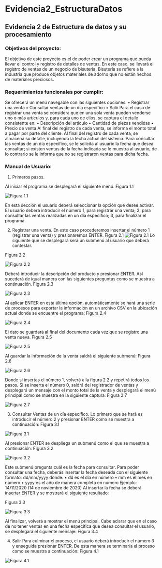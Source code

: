 # Evidencia2_EstructuraDatos
## Evidencia 2 de Estructura de datos y su procesamiento
### Objetivos del proyecto:
El objetivo de este proyecto es el de poder crear un programa que pueda llevar el control y registro de detalles de ventas.
En este caso, se llevará el registro de ventas de un negocio de bisutería.
Bisutería se refiere a la industria que produce objetos materiales de adorno que no están hechos de materiales preciosos.
### Requerimientos funcionales por cumplir:
Se ofrecerá un menú navegable con las siguientes opciones:
•	Registrar una venta
•	Consultar ventas de un día específico
•	Salir
Para el caso de registrar una venta se considera que en una sola venta pueden venderse uno o más artículos y, para cada uno de ellos, se captura el detalle consistente en:
•	Descripción del artículo
•	Cantidad de piezas vendidas
•	Precio de venta
Al final del registro de cada venta, se informa el monto total a pagar por parte del cliente.
Al final del registro de cada venta, se almacena su detalle, incluyendo la fecha actual del sistema.
Para consultar las ventas de un día específico, se le solicita al usuario la fecha que desea consultar; si existen ventas de la fecha indicada se le muestra al usuario, de lo contrario se le informa que no se registraron ventas para dicha fecha.
### Manual de Usuario:
1. Primeros pasos. 

Al iniciar el programa se desplegará el siguiente menú.
Figura 1.1

![Figura 1.1](https://github.com/DanielCruz2906/Evidencia2_EstructuraDatos/blob/main/Capturas/Figura1.1.jpg) 

En esta sección el usuario deberá seleccionar la opción que desee activar.
El usuario deberá introducir el número 1, para registrar una venta; 2, para consultar las ventas realizadas en un día específico; 3, para finalizar el programa.

2. Registrar una venta.
En este caso procederemos insertar el número 1 (registrar una venta) y presionaremos ENTER.
Figura 2.1
![Figura 2.1](https://github.com/DanielCruz2906/Evidencia2_EstructuraDatos/blob/main/Capturas/Figura2.1.jpg) 
Lo siguiente que se desplegará será un submenú al usuario que deberá contestar.

Figura 2.2

![Figura 2.2](https://github.com/DanielCruz2906/Evidencia2_EstructuraDatos/blob/main/Capturas/Figura2.2.jpg) 

Deberá introducir la descripción del producto y presionar ENTER.
Así sucederá de igual manera con las siguientes preguntas como se muestra a continuación.
Figura 2.3

![Figura 2.3](https://github.com/DanielCruz2906/Evidencia2_EstructuraDatos/blob/main/Capturas/Figura2.3.jpg) 

Al aplicar ENTER en esta última opción, automáticamente se hará una serie de procesos para exportar la información en un archivo CSV en la ubicación actual donde se encuentre el programa:
Figura 2.4

![Figura 2.4](https://github.com/DanielCruz2906/Evidencia2_EstructuraDatos/blob/main/Capturas/Figura2.4.jpg) 

El dato se guardará al final del documento cada vez que se registre una venta nueva.
Figura 2.5

![Figura 2.5](https://github.com/DanielCruz2906/Evidencia2_EstructuraDatos/blob/main/Capturas/Figura2.5.jpg) 

Al guardar la información de la venta saldrá el siguiente submenú:
Figura 2.6

![Figura 2.6](https://github.com/DanielCruz2906/Evidencia2_EstructuraDatos/blob/main/Capturas/Figura2.6.jpg)  

Donde si insertas el número 1, volverá a la figura 2.2 y repetirá todos los pasos.
Si se inserta el número 0, saldrá del registrador de ventas y desplegará un mensaje con el monto total de la venta y desplegará el menú principal como se muestra en la siguiente captura:
Figura 2.7

![Figura 2.7](https://github.com/DanielCruz2906/Evidencia2_EstructuraDatos/blob/main/Capturas/Figura2.7.jpg) 

3. Consultar Ventas de un día específico.
Lo primero que se hará es introducir el número 2 y presionar ENTER como se muestra a continuación:
Figura 3.1

![Figura 3.1](https://github.com/DanielCruz2906/Evidencia2_EstructuraDatos/blob/main/Capturas/Figura3.1.jpg) 

Al presionar ENTER se despliega un submenú como el que se muestra a continuación:
Figura 3.2

![Figura 3.2](https://github.com/DanielCruz2906/Evidencia2_EstructuraDatos/blob/main/Capturas/Figura3.2.jpg) 

Este submenú pregunta cuál es la fecha para consultar.
Para poder consultar una fecha, deberás insertar la fecha deseada con el siguiente formato:
dd/mm/yyyy donde:
•	dd es el día en número 
•	mm es el mes en número
•	yyyy es el año de manera completa en número
Ejemplo:
14/11/2020 (14 de noviembre de 2020)
Al insertar la fecha se deberá insertar ENTER y se mostrará el siguiente resultado:


Figura 3.3

![Figura 3.3](https://github.com/DanielCruz2906/Evidencia2_EstructuraDatos/blob/main/Capturas/Figura3.3.jpg) 

Al finalizar, volverá a mostrar el menú principal.
Cabe aclarar que en el caso de no tener ventas en una fecha específica que desea consultar el usuario, se desplegará el siguiente mensaje:
Figura 3.4

4. Salir
Para culminar el proceso, el usuario deberá introducir el número 3 y enseguida presionar ENTER. De esta manera se terminaría el proceso como se muestra a continuación:
Figura 4.1

![Figura 4.1](https://github.com/DanielCruz2906/Evidencia2_EstructuraDatos/blob/main/Capturas/Figura4.1.jpg) 
